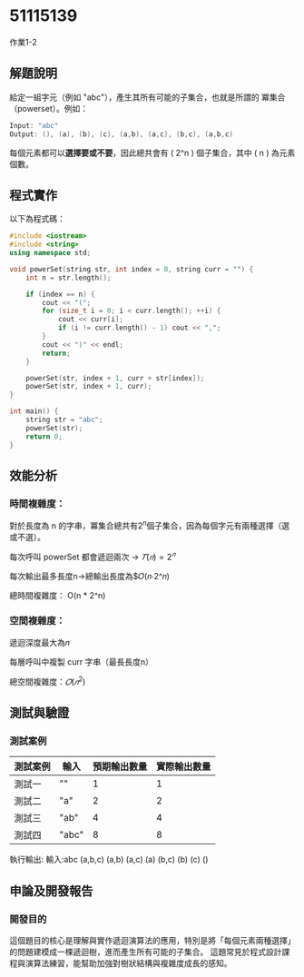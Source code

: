 # 51115139

作業1-2

## 解題說明
給定一組字元（例如 "abc"），產生其所有可能的子集合，也就是所謂的 冪集合（powerset）。例如：
```cpp
Input: "abc"
Output: (), (a), (b), (c), (a,b), (a,c), (b,c), (a,b,c)
```
每個元素都可以**選擇要或不要**，因此總共會有 \( 2^n \) 個子集合，其中 \( n \) 為元素個數。

## 程式實作

以下為程式碼：

```cpp
#include <iostream>
#include <string>
using namespace std;

void powerSet(string str, int index = 0, string curr = "") {
    int n = str.length();

    if (index == n) {
        cout << "(";
        for (size_t i = 0; i < curr.length(); ++i) {
            cout << curr[i];
            if (i != curr.length() - 1) cout << ",";
        }
        cout << ")" << endl;
        return;
    }

    powerSet(str, index + 1, curr + str[index]); 
    powerSet(str, index + 1, curr);               
}

int main() {
    string str = "abc";
    powerSet(str);
    return 0;
}

```

## 效能分析

### 時間複雜度：

對於長度為 n 的字串，冪集合總共有$2^n$個子集合，因為每個字元有兩種選擇（選或不選）。

每次呼叫 powerSet 都會遞迴兩次 → $𝑇(𝑛)=2^𝑛$

每次輸出最多長度n→總輸出長度為$𝑂(𝑛⋅2^𝑛)

總時間複雜度： O(n * 2^n)

### 空間複雜度：
遞迴深度最大為$n$

每層呼叫中複製 curr 字串（最長長度n）

總空間複雜度：$𝑂(𝑛^2)$

## 測試與驗證

### 測試案例

| 測試案例 | 輸入 | 預期輸出數量 | 實際輸出數量 |
|----------|------------|---------------------|---------------------|
| 測試一   | ""         | 1                   | 1                   |
| 測試二   | "a"        | 2                   | 2                   |
| 測試三   | "ab"       | 4                   | 4                   |
| 測試四   | "abc"      | 8                   | 8                   |

執行輸出:
輸入:abc
(a,b,c)
(a,b)
(a,c)
(a)
(b,c)
(b)
(c)
()

## 申論及開發報告

### 開發目的

這個題目的核心是理解與實作遞迴演算法的應用，特別是將「每個元素兩種選擇」的問題建模成一棵遞迴樹，進而產生所有可能的子集合。
這題常見於程式設計課程與演算法練習，能幫助加強對樹狀結構與複雜度成長的感知。





